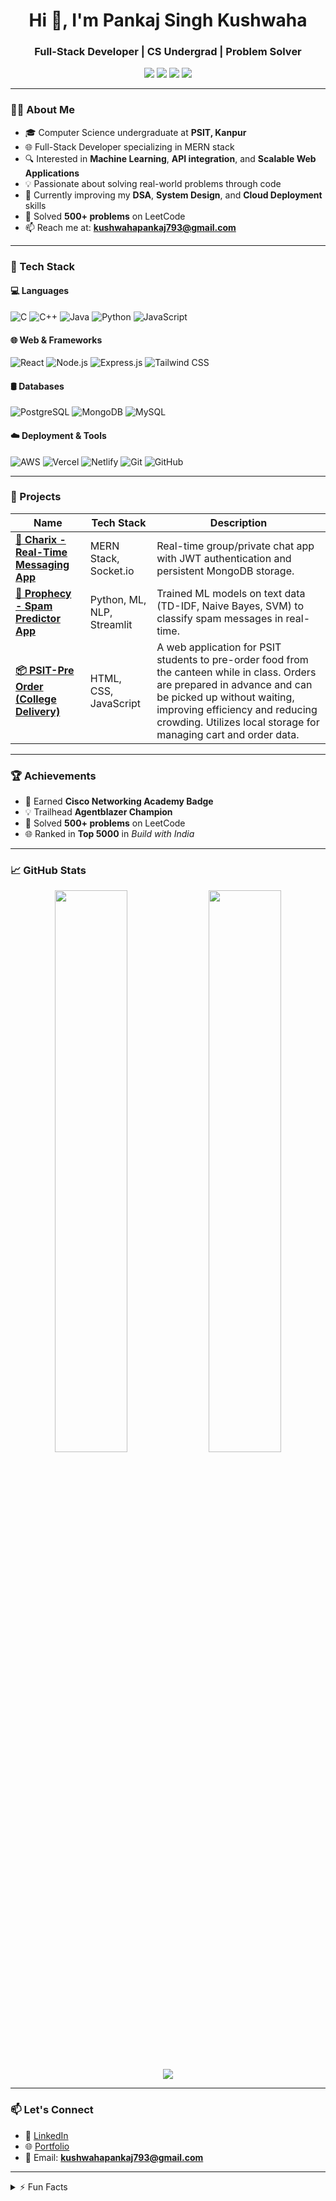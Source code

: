 <h1 align="center">Hi 👋, I'm Pankaj Singh Kushwaha</h1>
<h3 align="center">Full-Stack Developer | CS Undergrad | Problem Solver</h3>

<p align="center">
  <a href="mailto:pankajsinghkushwaha.work@gmail.com"><img src="https://img.shields.io/badge/Email-red?style=for-the-badge&logo=gmail&logoColor=white"/></a>
  <a href="https://www.linkedin.com/in/pankaj-singh-kushwaha" target="_blank"><img src="https://img.shields.io/badge/LinkedIn-blue?style=for-the-badge&logo=linkedin&logoColor=white"/></a>
  <a href="https://github.com/Pankaj-Singh-Kushwaha"><img src="https://img.shields.io/badge/GitHub-black?style=for-the-badge&logo=github&logoColor=white"/></a>
  <a href="https://pankaj-singh-portfolio.netlify.app/"><img src="https://img.shields.io/badge/Portfolio-007ACC?style=for-the-badge&logo=azure-devops&logoColor=white"/></a>
</p>

---

### 🧑‍💻 About Me

- 🎓 Computer Science undergraduate at **PSIT, Kanpur**
- 🌐 Full-Stack Developer specializing in MERN stack
- 🔍 Interested in **Machine Learning**, **API integration**, and **Scalable Web Applications**
- 💡 Passionate about solving real-world problems through code
- 🌱 Currently improving my **DSA**, **System Design**, and **Cloud Deployment** skills
- 🧠 Solved **500+ problems** on LeetCode
- 📫 Reach me at: **kushwahapankaj793@gmail.com**

---

### 🔧 Tech Stack

#### 💻 Languages
![C](https://img.shields.io/badge/C-00599C?style=flat&logo=c&logoColor=white)
![C++](https://img.shields.io/badge/C++-00599C?style=flat&logo=c%2B%2B&logoColor=white)
![Java](https://img.shields.io/badge/Java-ED8B00?style=flat&logo=java&logoColor=white)
![Python](https://img.shields.io/badge/Python-3776AB?style=flat&logo=python&logoColor=white)
![JavaScript](https://img.shields.io/badge/JavaScript-F7DF1E?style=flat&logo=javascript&logoColor=black)

#### 🌐 Web & Frameworks
![React](https://img.shields.io/badge/React.js-61DAFB?style=flat&logo=react&logoColor=black)
![Node.js](https://img.shields.io/badge/Node.js-339933?style=flat&logo=nodedotjs&logoColor=white)
![Express.js](https://img.shields.io/badge/Express.js-000000?style=flat&logo=express&logoColor=white)
![Tailwind CSS](https://img.shields.io/badge/TailwindCSS-06B6D4?style=flat&logo=tailwindcss&logoColor=white)

#### 🛢️ Databases
![PostgreSQL](https://img.shields.io/badge/PostgreSQL-4169E1?style=flat&logo=postgresql&logoColor=white)
![MongoDB](https://img.shields.io/badge/MongoDB-47A248?style=flat&logo=mongodb&logoColor=white)
![MySQL](https://img.shields.io/badge/MySQL-4479A1?style=flat&logo=mysql&logoColor=white)

#### ☁️ Deployment & Tools
![AWS](https://img.shields.io/badge/AWS-232F3E?style=flat&logo=amazon-aws&logoColor=white)
![Vercel](https://img.shields.io/badge/Vercel-000000?style=flat&logo=vercel&logoColor=white)
![Netlify](https://img.shields.io/badge/Netlify-00C7B7?style=flat&logo=netlify&logoColor=white)
![Git](https://img.shields.io/badge/Git-F05032?style=flat&logo=git&logoColor=white)
![GitHub](https://img.shields.io/badge/GitHub-181717?style=flat&logo=github&logoColor=white)

---

### 🚀 Projects

| Name | Tech Stack | Description |
|------|------------|-------------|
| **[💬 Charix - Real-Time Messaging App](https://charix-real-time-messaging-app.onrender.com/)** | MERN Stack, Socket.io | Real-time group/private chat app with JWT authentication and persistent MongoDB storage. |
| **[📩 Prophecy - Spam Predictor App](https://pankaj-singh-sms-email-predictor.streamlit.app/)** | Python, ML, NLP, Streamlit | Trained ML models on text data (TD-IDF, Naive Bayes, SVM) to classify spam messages in real-time. |
| **[📦 PSIT-Pre Order (College Delivery)](https://psitpre-order.netlify.app/)** | HTML, CSS, JavaScript | A web application for PSIT students to pre-order food from the canteen while in class. Orders are prepared in advance and can be picked up without waiting, improving efficiency and reducing crowding. Utilizes local storage for managing cart and order data. |


---

### 🏆 Achievements

- 🏅 Earned **Cisco Networking Academy Badge**
- 💡 Trailhead **Agentblazer Champion**
- 🧠 Solved **500+ problems** on LeetCode
- 🌐 Ranked in **Top 5000** in *Build with India*


---

### 📈 GitHub Stats

<p align="center">
  <img width="48%" src="https://github-readme-stats.vercel.app/api?username=PANKAJ-SINGH-KUSHWAHA&show_icons=true&theme=radical" />
  <img width="48%" src="https://github-readme-streak-stats.herokuapp.com?user=PANKAJ-SINGH-KUSHWAHA&theme=radical&hide_border=false" />
</p>
<p align="center">
  <img src="https://github-readme-stats.vercel.app/api/top-langs/?username=PANKAJ-SINGH-KUSHWAHA&layout=compact&theme=radical" />
</p>

---

### 📫 Let's Connect

- 💼 [LinkedIn](https://linkedin.com/in/pankaj-singh-kushwaha)
- 🌐 [Portfolio](https://pankaj-singh-portfolio.netlify.app/)
- 📮 Email: **kushwahapankaj793@gmail.com**

---

<!-- Optional fun section -->
<details>
  <summary>⚡ Fun Facts</summary>
  <ul>
    <li>I love building intuitive UIs 🎨</li>
    <li>Machine Learning and NLP fascinate me 🤖</li>
    <li>Big fan of debugging and problem-solving 🔍</li>
  </ul>
</details>

